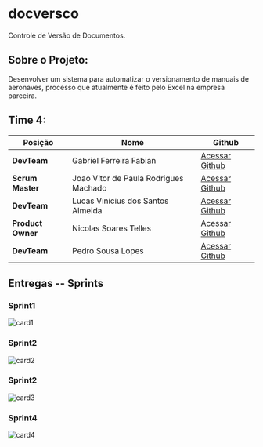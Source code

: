 # docversco
Controle de Versão de Documentos.

## Sobre o Projeto: 

Desenvolver um sistema para automatizar o versionamento de manuais de aeronaves, processo que atualmente é feito pelo Excel na empresa parceira.

## Time 4:

Posição | Nome | Github
------------ | ------------ | -------------
**DevTeam**  | Gabriel Ferreira Fabian | [Acessar Github](https://github.com/gabriel-fabian)
**Scrum Master**  | Joao Vitor de Paula Rodrigues Machado | [Acessar Github](https://github.com/Joaoom9596)
**DevTeam**  | Lucas Vinicius dos Santos Almeida| [Acessar Github](https://github.com/lucasvns)
**Product Owner** | Nicolas Soares Telles | [Acessar Github](https://github.com/nicolastelles)
**DevTeam** | Pedro Sousa Lopes | [Acessar Github](https://github.com/PedroSousaLopes)

## Entregas -- Sprints

### Sprint1

![card1](https://user-images.githubusercontent.com/62885555/133897014-eb6a0b8a-5f92-4886-b8d6-9173061b8dce.png)

### Sprint2

![card2](https://user-images.githubusercontent.com/62885555/133897099-ea1cc12f-6ece-4bd2-a7ab-51e07b9e15c2.png)

### Sprint2

![card3](https://user-images.githubusercontent.com/62885555/133897098-9ed6aae9-c0a2-40bf-8cae-94b75f4dacd1.png)

### Sprint4

![card4](https://user-images.githubusercontent.com/62885555/133897105-79cf9f6e-790b-40df-994d-c6e0916f7839.png)
